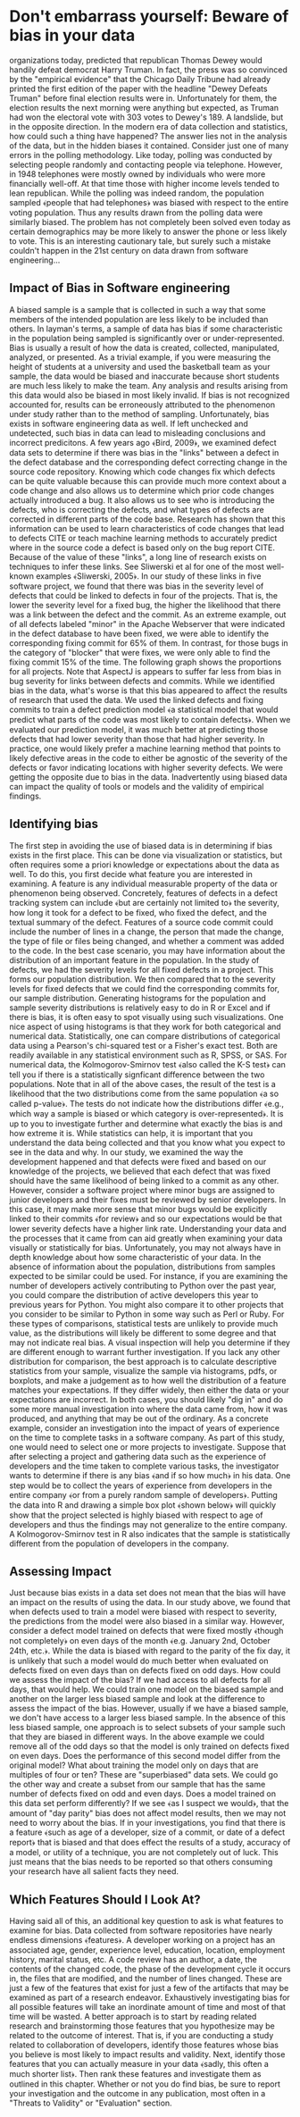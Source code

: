 # Don't embarrass yourself: Beware of bias in your data

organizations today, predicted that republican Thomas Dewey would handily defeat democrat Harry Truman. In fact, the press was so convinced by the "empirical evidence" that the Chicago Daily Tribune had already printed the first edition of the paper with the headline "Dewey Defeats Truman" before final election results were in. Unfortunately for them, the election results the next morning were anything but expected, as Truman had won the electoral vote with 303 votes to Dewey's 189. A landslide, but in the opposite direction.
In the modern era of data collection and statistics, how could such a thing have happened? The answer lies not in the analysis of the data, but in the hidden biases it contained. Consider just one of many errors in the polling methodology. Like today, polling was conducted by selecting people randomly and contacting people via telephone. However, in 1948 telephones were mostly owned by individuals who were more financially well-off. At that time those with higher income levels tended to lean republican. While the polling was indeed random, the population sampled ﴾people that had telephones﴿ was biased with respect to the entire voting population. Thus any results drawn from the polling data were similarly biased. The problem has not completely been solved even today as certain demographics may be more likely to answer the phone or less likely to vote. This is an interesting cautionary tale, but surely such a mistake couldn't happen in the 21st century on data drawn from software engineering...

## Impact of Bias in Software engineering

A biased sample is a sample that is collected in such a way that some members of the intended population are less likely to be included than others. In layman's terms, a sample of data has bias if some characteristic in the population being sampled is significantly over or under-represented. Bias is usually a result of how the data is created, collected, manipulated, analyzed, or presented. As a trivial example, if you were measuring the height of students at a university and used the basketball team as your sample, the data would be biased and inaccurate because short students are much less likely to make the team. Any analysis and results arising from this data would also be biased in most likely invalid. If bias is not recognized accounted for, results can be erroneously attributed to the phenomenon under study rather than to the method of sampling.
Unfortunately, bias exists in software engineering data as well. If left unchecked and undetected, such bias in data can lead to misleading conclusions and incorrect predicitons.
A few years ago ﴾Bird, 2009﴿, we examined defect data sets to determine if there was bias in the "links" between a defect in the defect database and the corresponding defect correcting change in the source code repository. Knowing which code changes fix which defects can be quite valuable because this can provide much more context about a code change and also allows us to determine which prior code changes actually introduced a bug. It also allows us to see who is introducing the defects, who is correcting the defects, and what types of defects are corrected in different parts of the code base. Research has shown that this information can be used to learn characteristics of code changes that lead to defects CITE or teach machine learning methods to accurately predict where in the source code a defect is based only on the bug report CITE.
Because of the value of these "links", a long line of research exists on techniques to infer these links. See Sliwerski et al for one of the most well-known examples ﴾Sliwerski, 2005﴿. In our study of these links in five software project, we found that there was bias in the severity level of defects that could be linked to defects in four of the projects. That is, the lower the severity level for a fixed bug, the higher the likelihood that there was a link between the defect and the commit. As an extreme example, out of all defects labeled "minor" in the Apache Webserver that were indicated in the defect database to have been fixed, we were able to identify the corresponding fixing commit for 65% of them. In contrast, for those bugs in the category of "blocker" that were fixes, we were only able to find the fixing commit 15% of the time.
The following graph shows the proportions for all projects. Note that AspectJ is appears to suffer far less from bias in bug severity for links between defects and commits.
While we identified bias in the data, what's worse is that this bias appeared to affect the results of research that used the data. We used the linked defects and fixing commits to train a defect prediction model ﴾a statistical model that would predict what parts of the code was most likely to contain defects﴿. When we evaluated our prediction model, it was much better at predicting those defects that had lower severity than those that had higher severity. In practice, one would likely prefer a machine learning method that points to likely defective areas in the code to either be agnostic of the severity of the defects or favor indicating locations with higher severity defects. We were getting the opposite due to bias in the data. Inadvertently using biased data can impact the quality of tools or models and the validity of empirical findings.

## Identifying bias

The first step in avoiding the use of biased data is in determining if bias exists in the first place. This can be done via visualization or statistics, but often requires some a priori knowledge or expectations about the data as well. To do this, you first decide what feature you are interested in examining. A feature is any individual measurable property of the data or phenomenon being observed. Concretely, features of defects in a defect tracking system can include ﴾but are certainly not limited to﴿ the severity, how long it took for a defect to be fixed, who fixed the defect, and the textual summary of the defect. Features of a source code commit could include the number of lines in a change, the person that made the change, the type of file or files being changed, and whether a comment was added to the code.
In the best case scenario, you may have information about the distribution of an important feature in the population. In the study of defects, we had the severity levels for all fixed defects in a project. This forms our population distribution. We then compared that to the severity levels for fixed defects that we could find the corresponding commits for, our sample distribution. Generating histograms for the population and sample severity distributions is relatively easy to do in R or Excel and if there is bias, it is often easy to spot visually using such visualizations. One nice aspect of using histograms is that they work for both categorical and numerical data.
Statistically, one can compare distributions of categorical data using a Pearson's chi-squared test or a Fisher's exact test. Both are readily available in any statistical environment such as R, SPSS, or SAS. For numerical data, the Kolmogorov-Smirnov test ﴾also called the K-S test﴿ can tell you if there is a statistically signficant difference between the two populations. Note that in all of the above cases, the result of the test is a likelihood that the two distributions come from the same population ﴾a so called p-value﴿. The tests do not indicate how the distributions differ ﴾e.g., which way a sample is biased or which category is over-represented﴿. It is up to you to investigate further and determine what exactly the bias is and how extreme it is.
While statistics can help, it is important that you understand the data being collected and that you know what you expect to see in the data and why. In our study, we examined the way the development happened and that defects were fixed and based on our knowledge of the projects, we believed that each defect that was fixed should have the same likelihood of being linked to a commit as any other. However, consider a software project where minor bugs are assigned to junior developers and their fixes must be reviewed by senior developers. In this case, it may make more sense that minor bugs would be explicitly linked to their commits ﴾for review﴿ and so our expectations would be that lower severity defects have a higher link rate. Understanding your data and the processes that it came from can aid greatly when examining your data visually or statistically for bias.
Unfortunately, you may not always have in depth knowledge about how some characteristic of your data. In the absence of information about the population, distributions from samples expected to be similar could be used. For instance, if you are examining the number of developers actively contributing to Python over the past year, you could compare the distribution of active developers this year to previous years for Python. You might also compare it to other projects that you consider to be similar to Python in some way such as Perl or Ruby. For these types of comparisons, statistical tests are unlikely to provide much value, as the distributions will likely be different to some degree and that may not indicate real bias. A visual inspection will help you determine if they are different enough to warrant further investigation.
If you lack any other distribution for comparison, the best approach is to calculate descriptive statistics from your sample, visualize the sample via histograms, pdfs, or boxplots, and make a judgement as to how well the distribution of a feature matches your expectations. If they differ widely, then either the data or your expectations are incorrect. In both cases, you should likely "dig in" and do some more manual investigation into where the data came from, how it was produced, and anything that may be out of the ordinary.
As a concrete example, consider an investigation into the impact of years of experience on the time to complete tasks in a software company. As part of this study, one would need to select one or more projects to investigate. Suppose that after selecting a project and gathering data such as the experience of developers and the time taken to complete various tasks, the investigator wants to determine if there is any bias ﴾and if so how much﴿ in his data. One step would be to collect the years of experience from developers in the entire company ﴾or from a purely random sample of developers﴿. Putting the data into R and drawing a simple box plot ﴾shown below﴿ will quickly show that the project selected is highly biased with respect to age of developers and thus the findings may not generalize to the entire company. A Kolmogorov-Smirnov test in R also indicates that the sample is statistically different from the population of developers in the company.

## Assessing Impact

Just because bias exists in a data set does not mean that the bias will have an impact on the results of using the data. In our study above, we found that when defects used to train a model were biased with respect to severity, the predictions from the model were also biased in a similar way. However, consider a defect model trained on defects that were fixed mostly ﴾though not completely﴿ on even days of the month ﴾e.g. January 2nd, October 24th, etc.﴿. While the data is biased with regard to the parity of the fix day, it is unlikely that such a model would do much better when evaluated on defects fixed on even days than on defects fixed on odd days.
How could we assess the impact of the bias?
If we had access to all defects for all days, that would help. We could train one model on the biased sample and another on the larger less biased sample and look at the difference to assess the impact of the bias. However, usually if we have a biased sample, we don't have access to a larger less biased sample. In the absence of this less biased sample, one approach is to select subsets of your sample such that they are biased in different ways. In the above example we could remove all of the odd days so that the model is only trained on defects fixed on even days. Does the performance of this second model differ from the original model? What about training the model only on days that are multiples of four or ten? These are "superbiased" data sets. We could go the other way and create a subset from our sample that has the same number of defects fixed on odd and even days. Does a model trained on this data set perform differently? If we see ﴾as I suspect we would﴿, that the amount of "day parity" bias does not affect model results, then we may not need to worry about the bias. If in your investigations, you find that there is a feature ﴾such as age of a developer, size of a commit, or date of a defect report﴿ that is biased and that does effect the results of a study, accuracy of a model, or utility of a technique, you are not completely out of luck. This just means that the bias needs to be reported so that others consuming your research have all salient facts they need.

## Which Features Should I Look At?

Having said all of this, an additional key question to ask is what features to examine for bias. Data collected from software repositories have nearly endless dimensions ﴾features﴿. A developer working on a project has an associated age, gender, experience level, education, location, employment history, marital status, etc. A code review has an author, a date, the contents of the changed code, the phase of the development cycle it occurs in, the files that are modified, and the number of lines changed. These are just a few of the features that exist for just a few of the artifacts that may be examined as part of a research endeavor. Exhaustively investigating bias for all possible features will take an inordinate amount of time and most of that time will be wasted.
A better approach is to start by reading related research and brainstorming those features that you hypothesize may be related to the outcome of interest. That is, if you are conducting a study related to collaboration of developers, identify those features whose bias you believe is most likely to impact results and validity. Next, identify those features that you can actually measure in your data ﴾sadly, this often a much shorter list﴿. Then rank these features and investigate them as outlined in this chapter. Whether or not you do find bias, be sure to report your investigation and the outcome in any publication, most often in a "Threats to Validity" or "Evaluation" section.
